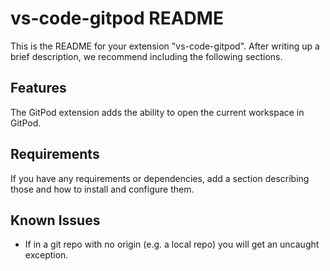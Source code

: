 # vs-code-gitpod README

This is the README for your extension "vs-code-gitpod". After writing up a brief description, we recommend including the following sections.

## Features
The GitPod extension adds the ability to open the current workspace in GitPod.

## Requirements

If you have any requirements or dependencies, add a section describing those and how to install and configure them.

## Known Issues

- If in a git repo with no origin (e.g. a local repo) you will get an uncaught exception.
